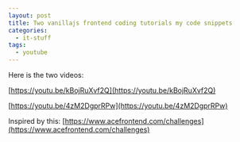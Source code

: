 ```yaml
---
layout: post
title: Two vanillajs frontend coding tutorials my code snippets
categories:
  - it-stuff
tags:
  - youtube
---
```


Here is the two videos:

[https://youtu.be/kBojRuXvf2Q](https://youtu.be/kBojRuXvf2Q)

[https://youtu.be/4zM2DgprRPw](https://youtu.be/4zM2DgprRPw)

Inspired by this: [https://www.acefrontend.com/challenges](https://www.acefrontend.com/challenges)
